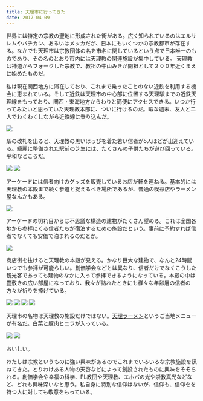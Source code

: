 ```yaml
---
title: 天理市に行ってきた
date: 2017-04-09
---
```


世界には特定の宗教の聖地に形成された街がある。広く知られているのはエルサレムやバチカン、あるいはメッカだが、日本にもいくつかの宗教都市が存在する。なかでも天理市は宗教団体の名を市名に関しているという点で日本唯一のものであり、その名のとおり市内には天理教の関連施設が集中している。
天理教は神道からフォークした宗教で、教祖の中山みきが開祖として２００年近くまえに始めたものだ。

私は現在関西地方に滞在しており、これまで乗ったことのない近鉄を利用する機会に恵まれている。そして近鉄は天理市の中心部に位置する天理駅までの近鉄天理線をもっており、関西・東海地方からわりと簡便にアクセスできる。いつか行ってみたいと思っていた天理教本部に、ついに行けるのだ。暇な週末、友人と二人でわくわくしながら近鉄線に乗り込んだ。

![](https://farm5.staticflickr.com/4679/39571411781_26f8f230bf_h.jpg)

駅の改札を出ると、天理教の黒いはっぴを着た若い信者が5人ほどが出迎えている。綺麗に整備された駅前の芝生には、たくさんの子供たちが遊び回っている。平和なところだ。

![](https://farm5.staticflickr.com/4737/39571411801_cab85e1930_h.jpg)
![](https://farm5.staticflickr.com/4684/39571411991_13b6e78640_h.jpg)

アーケードには信者向けのグッズを販売しているお店が軒を連ねる。基本的には天理教の本殿まで続く参道と捉えるべき場所であるが、普通の喫茶店やラーメン屋なんかもある。

![](https://farm5.staticflickr.com/4689/39571412271_e1f646c2b6_h.jpg)

アーケードの切れ目からは不思議な構造の建物がたくさん望める。これは全国各地から参拝にくる信者たちが宿泊するための施設だという。事前に予約すれば信者でなくても安価で泊まれるのだとか。

![](https://farm5.staticflickr.com/4688/39541844452_a7c0bd1c92_h.jpg)

商店街を抜けると天理教の本殿が見える。かなり巨大な建物で、なんと24時間いつでも参拝が可能らしい。創価学会などとは異なり、信者だけでなくこうした観光客であっても建物のなかに入って参拝できるようになっている。本殿の中は畳敷きの広い部屋になっており、我々が訪れたときにも様々な年齢層の信者の方々が祈りを捧げている。

![](https://farm5.staticflickr.com/4725/39571412771_b0fce89eee_h.jpg)
![](https://farm5.staticflickr.com/4683/39571412981_e2e0149176_h.jpg)
![](https://farm5.staticflickr.com/4645/39571412571_c428eb0c44_h.jpg)
![](https://farm5.staticflickr.com/4601/39571412301_307aabbcfd_h.jpg)

天理市の名物は天理教の施設だけではない。[天理ラーメン](https://ja.wikipedia.org/wiki/%E5%A4%A9%E7%90%86%E3%83%A9%E3%83%BC%E3%83%A1%E3%83%B3)というご当地メニューが有名だ。白菜と豚肉とニラが入っている。

![](https://farm5.staticflickr.com/4591/39571413171_c23dfd8d79_h.jpg)
![](https://farm5.staticflickr.com/4689/39571411361_d98c885101_h.jpg)

おいしい。

わたしは宗教というものに強い興味があるのでこれまでいろいろな宗教施設を訊ねてきた。とりわけある人物の天啓などによって創設されたものに興味をそそられる。創価学会や幸福の科学、PL教団や天理教、エホバの光や崇教真光などなど、どれも興味深いなと思う。私自身に特別な信仰はないが、信仰も、信仰をを持つ人に対しても敬意をもっている。
